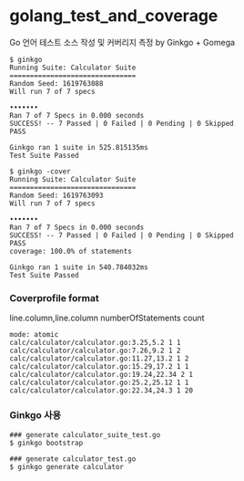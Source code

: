 # golang_test_and_coverage
Go 언어 테스트 소스 작성 및 커버리지 측정 by Ginkgo + Gomega


```
$ ginkgo
Running Suite: Calculator Suite
===============================
Random Seed: 1619763088
Will run 7 of 7 specs

•••••••
Ran 7 of 7 Specs in 0.000 seconds
SUCCESS! -- 7 Passed | 0 Failed | 0 Pending | 0 Skipped
PASS

Ginkgo ran 1 suite in 525.815135ms
Test Suite Passed

$ ginkgo -cover
Running Suite: Calculator Suite
===============================
Random Seed: 1619763093
Will run 7 of 7 specs

•••••••
Ran 7 of 7 Specs in 0.000 seconds
SUCCESS! -- 7 Passed | 0 Failed | 0 Pending | 0 Skipped
PASS
coverage: 100.0% of statements

Ginkgo ran 1 suite in 540.784032ms
Test Suite Passed

```

### Coverprofile format

line.column,line.column numberOfStatements count

```
mode: atomic
calc/calculator/calculator.go:3.25,5.2 1 1
calc/calculator/calculator.go:7.26,9.2 1 2
calc/calculator/calculator.go:11.27,13.2 1 2
calc/calculator/calculator.go:15.29,17.2 1 1
calc/calculator/calculator.go:19.24,22.34 2 1
calc/calculator/calculator.go:25.2,25.12 1 1
calc/calculator/calculator.go:22.34,24.3 1 20

```

### Ginkgo 사용

```
### generate calculator_suite_test.go 
$ ginkgo bootstrap

### generate calculator_test.go 
$ ginkgo generate calculator

```
